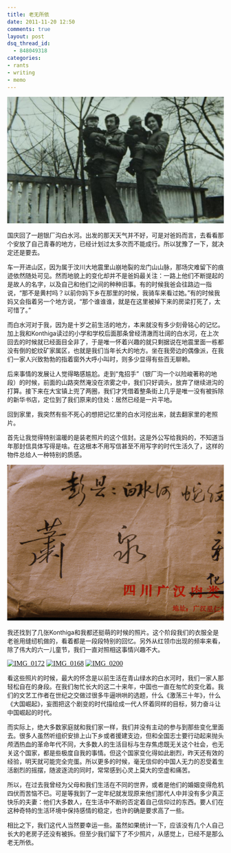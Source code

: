 ```yaml
---
title: 老无所依
date: 2011-11-20 12:50
comments: true
layout: post
dsq_thread_id:
  - 848049318
categories:
- rants
- writing
- memo
---
```


![long live old times](/downloads/images/2011_11/IMG_0313.jpg "Don't touch me...")


国庆回了一趟银厂沟白水河。出发的那天天气并不好，可是对爸妈而言，去看看那个安放了自己青春的地方，已经计划过太多次而不能成行。所以犹豫了一下，就决定还是要去。

车一开进山区，因为属于汶川大地震里山崩地裂的龙门山山脉，那场灾难留下的痕迹依然随处可见。然而地貌上的变化却并不是爸妈最关注：一路上他们不断提起的是故人的名字，以及自己和他们之间的种种旧事。有的时候我爸会往路边一指说，“那不是黄村吗？以前你妈下乡在那里的时候，我骑车来看过她。”有的时候我妈又会指着另一个地方说，“那个谁谁谁，就是在这里被掉下来的房梁打死了，太可惜了。”

而白水河对于我，因为是十岁之前生活的地方，本来就没有多少刻骨铭心的记忆。加上我和Konthiga读过的小学和学校后面那条曾经清澈而壮阔的白水河，在上次回去的时候就已经面目全非了，于是唯一怀着兴趣的就只剩据说在地震里面一栋都没有倒的蛇纹矿家属区，也就是我们当年长大的地方。坐在我旁边的偶像派，在我们一家人兴致勃勃的指着窗外大呼小叫时，则多少显得有些百无聊赖。

后来事情的发展让人觉得略感尴尬。走到“鬼招手”（银厂沟一个以险峻著称的地段）的时候，前面的山路突然淹没在浓雾之中，我们只好调头，放弃了继续进沟的打算。接下来在大宝镇上兜了两圈，我们才凭借着整条街上几乎是唯一没有被拆除的新华书店，定位到了我们原来的住处：居然已经是一片平地。

回到家里，我突然有些不死心的想把记忆里的白水河挖出来，就去翻家里的老照片。

首先让我觉得特别温暖的是装老照片的这个信封。这是外公写给我妈的，不知道当年那封信具体写得是啥。在这根本不用写信甚至不用写字的时代生活久了，这样的物件总给人一种特别的质感。


![long live old times](/downloads/images/2011_11/IMG_0366_1.png "Don't touch me...")

我还找到了几张Konthiga和我都还挺萌的时候的照片。这个阶段我们的衣服全是老爸用缝纫机做的，看着都是一段段特别的回忆。另外从红领巾出现的频率来看，除了伟大的六一儿童节，我们一直对照相这事情兴趣不大。

<span style="widows: 2; text-transform: none; text-indent: 0px; letter-spacing: normal; border-collapse: separate; font: medium tahoma; white-space: normal; orphans: 2; color: rgb(0,0,0); word-spacing: 0px; -webkit-border-horizontal-spacing: 0px; -webkit-border-vertical-spacing: 0px; -webkit-text-decorations-in-effect: none; -webkit-text-size-adjust: auto; -webkit-text-stroke-width: 0px"><a href="/downloads/images/2011_11/IMG_0172.jpg"><img style="border-bottom: 0px; border-left: 0px; display: inline; border-top: 0px; border-right: 0px" title="IMG_0172" border="0" alt="IMG_0172" src="{{ site.static_base }}/downloads/images/2011_11/IMG_0172.jpg" width="204" height="275" /></a> <a href="/downloads/images/2011_11/IMG_0168.jpg"><img style="border-bottom: 0px; border-left: 0px; display: inline; border-top: 0px; border-right: 0px" title="IMG_0168" border="0" alt="IMG_0168" src="{{ site.static_base }}/downloads/images/2011_11/IMG_0168.jpg" width="204" height="285" /></a> <a href="/downloads/images/2011_11/IMG_0200.jpg"><img style="border-bottom: 0px; border-left: 0px; display: inline; border-top: 0px; border-right: 0px" title="IMG_0200" border="0" alt="IMG_0200" src="{{ site.static_base }}/downloads/images/2011_11/IMG_0200.jpg" width="204" height="288" /></a> </span>

看这些照片的时候，最大的怀念是以前生活在青山绿水的白水河时，我们一家人那轻松自在的身段。在我们匆忙长大的这二十来年，中国也一直在匆忙的变化着。我们的文艺工作者在世纪之交做过很多牛逼哄哄的选题，什么《激荡三十年》，什么《大国崛起》，妄图把这个剧变的时代描绘成一代人怀着同样的目标，努力奋斗让中国崛起的时代。

而实际上，绝大多数家庭就和我们家一样，我们并没有主动的参与到那些变化里面去。很多人虽然听组织安排上山下乡或者援建支边，但和全国志士要行动起来抛头颅洒热血的革命年代不同，大多数人的生活目标与生存焦虑既无关这个社会，也无关这个国家，都是些极度自我的事情。但这个国家变化得如此剧烈，昨天还有效的经验，明天就可能完全完蛋。所以更多的时候，毫无信仰的中国人无力的忍受着生活剧烈的摇摆，随波逐流的同时，常常感到心灵上莫大的空虚和痛苦。

所以，在过去我曾经为父母和我们生活在不同的世界，或者是他们的婚姻变得危机四伏而苦恼不已。可是等我到了一定年纪就发现原来他们那代人中并没有多少真正快乐的夫妻：他们大多数人，在生活中不断的否定着自己信仰过的东西。要人们在这种奇特的生活环境中保持感情的稳定，也许的确是要求高了一些。

相比之下，我们这代人当然要幸运一些。虽然如果统计一下，应该没有几个人自己长大的老房子还没有被拆。但至少我们留下了不少照片，从感觉上，已经不是那么老无所依。
